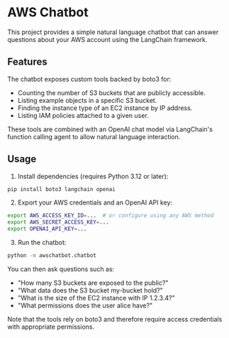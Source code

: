 # AWS Chatbot

This project provides a simple natural language chatbot that can answer questions about your AWS account using the LangChain framework.

## Features

The chatbot exposes custom tools backed by boto3 for:

- Counting the number of S3 buckets that are publicly accessible.
- Listing example objects in a specific S3 bucket.
- Finding the instance type of an EC2 instance by IP address.
- Listing IAM policies attached to a given user.

These tools are combined with an OpenAI chat model via LangChain's function calling agent to allow natural language interaction.

## Usage

1. Install dependencies (requires Python 3.12 or later):

```bash
pip install boto3 langchain openai
```

2. Export your AWS credentials and an OpenAI API key:

```bash
export AWS_ACCESS_KEY_ID=...  # or configure using any AWS method
export AWS_SECRET_ACCESS_KEY=...
export OPENAI_API_KEY=...
```

3. Run the chatbot:

```bash
python -m awschatbot.chatbot
```

You can then ask questions such as:

- "How many S3 buckets are exposed to the public?"
- "What data does the S3 bucket my-bucket hold?"
- "What is the size of the EC2 instance with IP 1.2.3.4?"
- "What permissions does the user alice have?"

Note that the tools rely on boto3 and therefore require access credentials with appropriate permissions.
